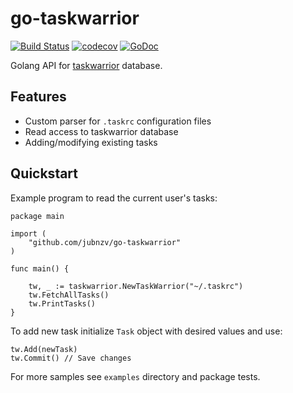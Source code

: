 # go-taskwarrior

[![Build Status](https://travis-ci.org/jubnzv/go-taskwarrior.svg?branch=master)](https://travis-ci.org/jubnzv/go-taskwarrior)
[![codecov](https://codecov.io/gh/jubnzv/go-taskwarrior/branch/master/graph/badge.svg)](https://codecov.io/gh/jubnzv/go-taskwarrior)
[![GoDoc](https://godoc.org/github.com/jubnzv/go-taskwarrior?status.svg)](https://godoc.org/github.com/jubnzv/go-taskwarrior)

Golang API for [taskwarrior](https://taskwarrior.org/) database.

## Features

* Custom parser for `.taskrc` configuration files
* Read access to taskwarrior database
* Adding/modifying existing tasks

## Quickstart

Example program to read the current user's tasks:

```
package main

import (
	"github.com/jubnzv/go-taskwarrior"
)

func main() {

	tw, _ := taskwarrior.NewTaskWarrior("~/.taskrc")
	tw.FetchAllTasks()
	tw.PrintTasks()
}
```

To add new task initialize `Task` object with desired values and use:

```
tw.Add(newTask)
tw.Commit() // Save changes
```

For more samples see `examples` directory and package tests.
